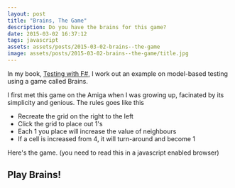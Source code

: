 ```yaml
---
layout: post
title: "Brains, The Game"
description: Do you have the brains for this game? 
date: 2015-03-02 16:37:12
tags: javascript
assets: assets/posts/2015-03-02-brains--the-game
image: assets/posts/2015-03-02-brains--the-game/title.jpg
---
```


In my book, [Testing with F#](http://www.amazon.com/Testing-F-Mikael-Lundin/dp/1784391239/), I work out an example on model-based testing using a game called Brains.

I first met this game on the Amiga when I was growing up, facinated by its simplicity and genious. The rules goes like this

* Recreate the grid on the right to the left
* Click the grid to place out 1's
* Each 1 you place will increase the value of neighbours
* If a cell is increased from 4, it will turn-around and become 1

Here's the game. (you need to read this in a javascript enabled browser)

## Play Brains!

<div>
    <style>
    .controls {
      clear: left;
    }
    .board {
      margin-right: 12px;
      float: left;
    }
    .board input {
      width: 24px;
      height: 24px;
      margin: 1px;
      border: 1px solid gray;
      background-color: #FAFAFA;

      -webkit-appearance: none;
      -webkit-border-radius: 0;
    }
    .board.success input {
      background-color: #F0FFF0;
    }
    .board.failure input {
      background-color: #FFF0F0;
    }
    .width-4-5 {
      width: 120px;
    }
    </style>
    <div id="brains"></div>
    <p class="controls">
      <input id="new" type="button" value="New" onclick="brains.new()" />
      <input id="reset" type="button" value="Reset" onclick="brains.reset()" />
    </p>
    <script src="/assets/posts/2015-03-02-brains--the-game/brains.js"></script>
    <script>
      var brains = new Brains(document.getElementById('brains'));
      brains.create(4, 5);
    </script>
</div>

## The Code

Since this is a programming blog it wouldn't do unless I posted the code for the game also.

<script src="https://gist.github.com/miklund/217a98878e6802b262cd.js"></script>
